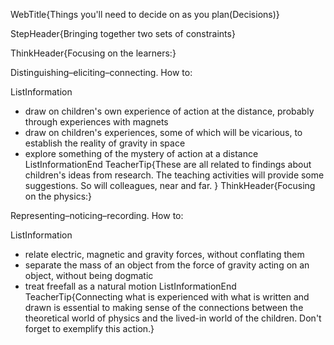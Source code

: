 WebTitle{Things you&apos;ll need to decide on as you plan(Decisions)}

StepHeader{Bringing together two sets of constraints}

ThinkHeader{Focusing on the learners:}

Distinguishing&ndash;eliciting&ndash;connecting. How to:

ListInformation
- draw on children's own experience of action at the distance, probably through experiences with magnets
- draw on children's experiences, some of which will be vicarious, to establish the reality of gravity in space
- explore something of the mystery of action at a distance
ListInformationEnd
TeacherTip{These are all related to findings about children's ideas from research. The teaching activities will provide some suggestions. So will colleagues, near and far. }
ThinkHeader{Focusing on the physics:}

Representing&ndash;noticing&ndash;recording. How to:

ListInformation
- relate electric, magnetic and gravity forces, without conflating them
- separate the mass of an object from the force of gravity acting on an object, without being dogmatic
- treat freefall as a natural motion
ListInformationEnd
TeacherTip{Connecting what is experienced with what is written and drawn is essential to making sense of the connections between the theoretical world of physics and the lived-in world of the children. Don't forget to exemplify this action.}
